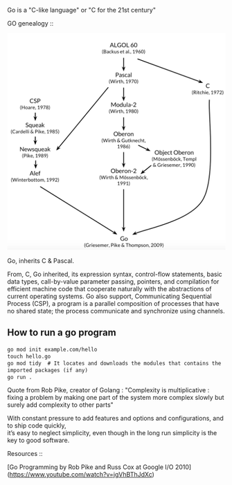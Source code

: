 

Go is a "C-like language" or "C for the 21st century" 

GO genealogy ::  

![genealogy](./imgs/goinheritence.png)


Go, inherits C & Pascal.  

From, C, Go inherited, its expression syntax, control-flow statements, basic data types, 
call-by-value parameter passing, pointers, and compilation for efficient machine code that 
cooperate naturally with the abstractions of current operating systems. Go also support, 
Communicating Sequential Process (CSP), a program is a parallel composition of processes that 
have no shared state; the process communicate and synchronize using channels.



## How to run a go program
```shell
go mod init example.com/hello  
touch hello.go  
go mod tidy  # It locates and downloads the modules that contains the imported packages (if any)
go run .    
```

Quote from Rob Pike, creator of Golang : "Complexity is multiplicative : fixing a problem by making one 
part of the system more complex slowly but surely add complexity to other parts" 

With constant pressure to add features and options and configurations, and to ship code quickly,  
it’s easy to neglect simplicity, even though in the long run simplicity is the key to good software.


Resources ::  


[Go Programming by Rob Pike and Russ Cox at Google I/O 2010] (https://www.youtube.com/watch?v=jgVhBThJdXc)